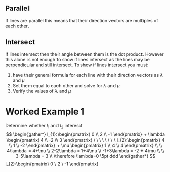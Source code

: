 ## Parallel
If lines are parallel this means that their direction vectors are multiples of each other. 
## Intersect
If lines intersect then their angle between them is the dot product. However this alone is not enough to show if lines intersect as the lines may be perpendicular and still intersect. To show if lines intersect you must:
1. have their general formula for each line with their direction vectors as $\lambda$ and $\mu$
2. Set them equal to each other and solve for $\lambda$ and $\mu$
3. Verify the values of $\lambda$ and $\mu$

# Worked Example 1
Determine whether $l_{1}$ and $l_{2}$ interesct
$$
\begin{gather*}
l_{1}:\begin{pmatrix}
0 \\
2 \\
-1
\end{pmatrix} + \lambda \begin{pmatrix}
4 \\
-2 \\
3
\end{pmatrix} \ \ \ \ \ \ \ \ l_{2}:\begin{pmatrix}
4 \\
1 \\
-2
\end{pmatrix} + \mu \begin{pmatrix}
1 \\
4 \\
4
\end{pmatrix} \\ \\ 
4\lambda = 4+\mu \\
2-2\lambda = 1+4\mu \\
-1+3\lambda = -2 + 4\mu \\ \\
3-5\lambda = 3 \\
\therefore \lambda=0 \5pt ddd
\end{gather*}
$$l_{2}:\begin{pmatrix}
0 \\
2 \\
-1
\end{pmatrix}